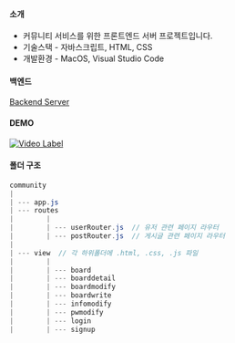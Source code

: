 #### 소개

- 커뮤니티 서비스를 위한 프론트엔드 서버 프로젝트입니다.
- 기술스택 - 자바스크립트, HTML, CSS
- 개발환경 - MacOS, Visual Studio Code

#### 백엔드

[Backend Server](https://github.com/100-hours-a-week/5-carter-community-spring-be)

#### DEMO

[![Video Label](http://img.youtube.com/vi/0rVGNgWae5Y/0.jpg)](https://youtu.be/0rVGNgWae5Y)

#### 폴더 구조

```java
community
|
| --- app.js  
| --- routes
|        |
|        | --- userRouter.js  // 유저 관련 페이지 라우터
|        | --- postRouter.js  // 게시글 관련 페이지 라우터
|
| --- view  // 각 하위폴더에 .html, .css, .js 파일
|        | 
|        | --- board
|        | --- boarddetail
|        | --- boardmodify
|        | --- boardwrite
|        | --- infomodify
|        | --- pwmodify
|        | --- login
|        | --- signup
```
